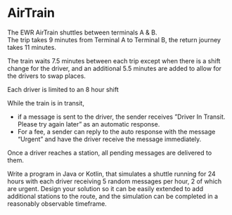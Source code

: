 # AirTrain

The EWR AirTrain shuttles between terminals A & B.  
The trip takes 9 minutes from Terminal A to Terminal B, 
the return journey takes 11 minutes. 

The train waits 7.5 minutes between each trip except when there is a shift change for the driver, 
and an additional 5.5 minutes are added to allow for the drivers to swap places. 

Each driver is limited to an 8 hour shift

While the train is in transit, 
* if a message is sent to the driver, the sender receives ”Driver In Transit. Please try again later” as an automatic response.  
* For a fee, a sender can reply to the auto response with the message “Urgent” and have the driver receive the message immediately. 

Once a driver reaches a station, all pending messages are delivered to them.

Write a program in Java or Kotlin, that simulates a shuttle running for 24 hours with each driver receiving 5 random messages per hour, 2 of which are urgent. Design your solution so it can be easily extended to add additional stations to the route, and the simulation can be completed in a reasonably observable timeframe.
